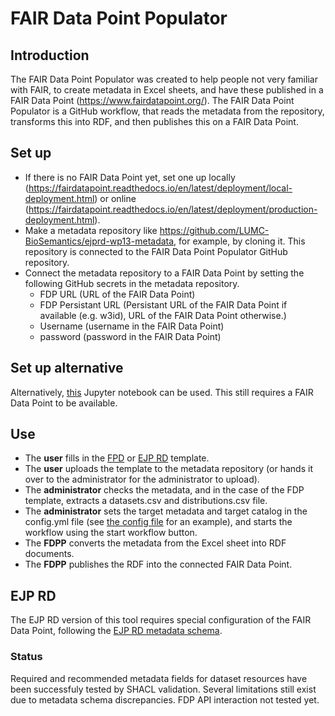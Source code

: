 # FAIR Data Point Populator
## Introduction
The FAIR Data Point Populator was created to help people not very familiar with FAIR, to create metadata in Excel sheets, and have these published in a FAIR Data Point (https://www.fairdatapoint.org/). The FAIR Data Point Populator is a GitHub workflow, that reads the metadata from the repository, transforms this into RDF, and then publishes this on a FAIR Data Point.

## Set up
* If there is no FAIR Data Point yet, set one up locally (https://fairdatapoint.readthedocs.io/en/latest/deployment/local-deployment.html) or online (https://fairdatapoint.readthedocs.io/en/latest/deployment/production-deployment.html).
* Make a metadata repository like https://github.com/LUMC-BioSemantics/ejprd-wp13-metadata, for example, by cloning it. This repository is connected to the FAIR Data Point Populator GitHub repository.
* Connect the metadata repository to a FAIR Data Point by setting the following GitHub secrets in the metadata repository.
	* FDP URL (URL of the FAIR Data Point)
	* FDP Persistant URL (Persistant URL of the FAIR Data Point if available (e.g. w3id), URL of the FAIR Data Point otherwise.)
	* Username (username in the FAIR Data Point)
	* password (password in the FAIR Data Point)

## Set up alternative
Alternatively, [this](https://colab.research.google.com/drive/1YeARH-hBJbg5Nz2MMnCB3RmS0uvXOHyU?usp=sharing) Jupyter notebook can be used. This still requires a FAIR Data Point to be available.

## Use
* The **user** fills in the [FPD](https://github.com/LUMC-BioSemantics/EJP-RD-WP13-FDP-template) or [EJP RD](https://github.com/ejp-rd-vp/resource-metadata-schema/blob/master/template/EJPRD%20Resource%20Metadata%20template.xlsx) template.
* The **user** uploads the template to the metadata repository (or hands it over to the administrator for the administrator to upload).
* The **administrator** checks the metadata, and in the case of the FDP template, extracts a datasets.csv and distributions.csv file.
* The **administrator** sets the target metadata and target catalog in the config.yml file (see [the config file](https://github.com/jdwijnbergen/fdp-populator/blob/main/config.yml) for an example), and starts the workflow using the start workflow button.
* The **FDPP** converts the metadata from the Excel sheet into RDF documents.
* The **FDPP** publishes the RDF into the connected FAIR Data Point.

## EJP RD
The EJP RD version of this tool requires special configuration of the FAIR Data Point, following the [EJP RD metadata schema](https://github.com/ejp-rd-vp/resource-metadata-schema).

### Status
Required and recommended metadata fields for dataset resources have been successfuly tested by SHACL validation. Several limitations still exist due to metadata schema discrepancies. FDP API interaction not tested yet.


